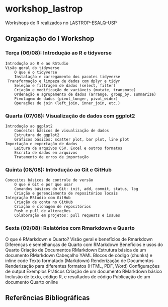 # workshop_lastrop
 Workshops de R realizados no LASTROP-ESALQ-USP
## Organização do I Workshop

### Terça (06/08): Introdução ao R e tidyverse
    Introdução ao R e ao RStudio
    Visão geral do tidyverse
        O que é o tidyverse
        Instalação e carregamento dos pacotes tidyverse
     Transformação e limpeza de dados com dplyr e tidyr
        Seleção e filtragem de dados (select, filter)
        Criação e modificação de variáveis (mutate, transmute)
        Ordenação e agrupamento de dados (arrange, group_by, summarize)
        Pivotagem de dados (pivot_longer, pivot_wider)
        Operações de join (left_join, inner_join, etc.)

### Quarta (07/08): Visualização de dados com ggplot2
    Introdução ao ggplot2
        Conceitos básicos de visualização de dados
        Estrutura do ggplot2
        Gráficos básicos: scatter plot, bar plot, line plot
    Importação e exportação de dados
        Leitura de arquivos CSV, Excel e outros formatos
        Escrita de dados em arquivos
        Tratamento de erros de importação

### Quinta (08/08): Introdução ao Git e GitHub
    Conceitos básicos de controle de versão
        O que é Git e por que usar
        Comandos básicos do Git: init, add, commit, status, log
        Criação e gerenciamento de repositórios locais
    Integração RStudio com GitHub
        Criação de conta no GitHub
        Criação e clonagem de repositórios
        Push e pull de alterações
        Colaboração em projetos: pull requests e issues

### Sexta (09/08): Relatórios com Rmarkdown e Quarto
O que é RMarkdown e Quarto?
        Visão geral e benefícios de Rmarkdown
        Diferenças e semelhanças de Quarto com RMarkdown
        Benefícios e usos do Quarto
Criação de Documentos RMarkdown
    Estrutura básica de um documento RMarkdown
    Cabeçalho YAML
    Blocos de código (chunks) e inline code
    Texto formatado (Markdown)
Renderização de Documentos
    Renderização para diferentes formatos (HTML, PDF, Word)
    Configurações de output
Exemplos Práticos
    Criação de um documento RMarkdown básico
    Inclusão de texto, código R, e resultados de código
    Publicação de um documento Quarto online

## Referências Bibliográficas